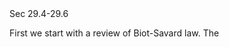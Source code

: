 <stop-note title="Read Knight 4ed" icon="stopnoteicons:book-icon">
<span slot="message">Sec 29.4-29.6</span>
</stop-note>

First we start with a review of Biot-Savard law. The 